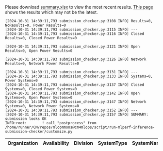 Please download [summary.xlsx](summary.xlsx) to view the most recent results. [This page](https://docs.google.com/spreadsheets/d/e/2PACX-1vSCu8F7Hwck-AGJ5kWxi2G3xhO5MJoc_igybvsxjCt-2fEEYyf2BIcR0rTXW0eUzg/pubhtml) shows the results which may not be the latest. 
 ```
[2024-10-31 14:39:11,793 submission_checker.py:3108 INFO] Results=0, NoResults=0, Power Results=0
[2024-10-31 14:39:11,793 submission_checker.py:3115 INFO] ---
[2024-10-31 14:39:11,793 submission_checker.py:3116 INFO] Closed Results=0, Closed Power Results=0

[2024-10-31 14:39:11,793 submission_checker.py:3121 INFO] Open Results=0, Open Power Results=0

[2024-10-31 14:39:11,793 submission_checker.py:3126 INFO] Network Results=0, Network Power Results=0

[2024-10-31 14:39:11,793 submission_checker.py:3131 INFO] ---
[2024-10-31 14:39:11,793 submission_checker.py:3133 INFO] Systems=0, Power Systems=0
[2024-10-31 14:39:11,793 submission_checker.py:3137 INFO] Closed Systems=0, Closed Power Systems=0
[2024-10-31 14:39:11,793 submission_checker.py:3142 INFO] Open Systems=0, Open Power Systems=0
[2024-10-31 14:39:11,793 submission_checker.py:3147 INFO] Network Systems=0, Network Power Systems=0
[2024-10-31 14:39:11,793 submission_checker.py:3152 INFO] ---
[2024-10-31 14:39:11,793 submission_checker.py:3157 INFO] SUMMARY: submission looks OK
INFO:root:       ! call "postprocess" from /home/runner/CM/repos/mlcommons@cm4mlops/script/run-mlperf-inference-submission-checker/customize.py

```

| Organization   | Availability   | Division   | SystemType   | SystemName   | Platform   | Model   | MlperfModel   | Scenario   | Result   | Accuracy   | number_of_nodes   | host_processor_model_name   | host_processors_per_node   | host_processor_core_count   | accelerator_model_name   | accelerators_per_node   | Location   | framework   | operating_system   | notes   | compliance   | errors   | version   | inferred   | has_power   | Units   | weight_data_types   |
|----------------|----------------|------------|--------------|--------------|------------|---------|---------------|------------|----------|------------|-------------------|-----------------------------|----------------------------|-----------------------------|--------------------------|-------------------------|------------|-------------|--------------------|---------|--------------|----------|-----------|------------|-------------|---------|---------------------|